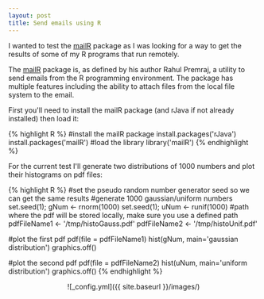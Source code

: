 ```yaml
---
layout: post
title: Send emails using R
---
```


I wanted to test the [mailR](https://github.com/rpremraj/mailR) package as I was looking for a way to get the results of some of my R programs that run remotely.

The [mailR](https://github.com/rpremraj/mailR) package is, as defined by his author Rahul Premraj, a utility to send emails from the R programming environment. The package has multiple features including the ability to attach files from the local file system to the email.

First you'll need to install the mailR package (and rJava if not already installed) then load it:

{% highlight R %}
#install the mailR package
install.packages('rJava')
install.packages('mailR')
#load the library
library('mailR')
{% endhighlight %}

For the current test I'll generate two distributions of 1000 numbers and plot their histograms on pdf files:

{% highlight R %}
#set the pseudo random number generator seed so we can get the same results
#generate 1000 gaussian/uniform numbers
set.seed(1); gNum <- rnorm(1000)
set.seed(1); uNum <- runif(1000)
#path where the pdf will be stored locally, make sure you use a defined path
pdfFileName1 <- '/tmp/histoGauss.pdf'
pdfFileName2 <- '/tmp/histoUnif.pdf'

#plot the first pdf
pdf(file = pdfFileName1)
hist(gNum, main='gaussian distribution')
graphics.off()

#plot the second pdf
pdf(file = pdfFileName2)
hist(uNum, main='uniform distribution')
graphics.off()
{% endhighlight %}

<p align="center">
  ![_config.yml]({{ site.baseurl }}/images/)
</p>



